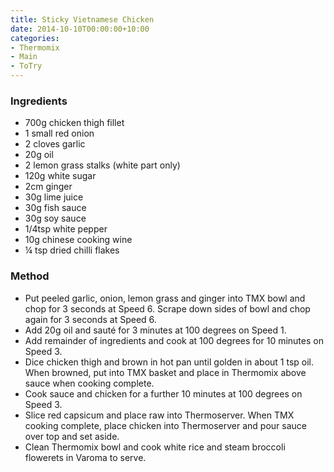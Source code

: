 ```yaml
---
title: Sticky Vietnamese Chicken
date: 2014-10-10T00:00:00+10:00
categories:
- Thermomix
- Main
- ToTry
---
```









### Ingredients

* 700g chicken thigh fillet
* 1 small red onion
* 2 cloves garlic
* 20g oil
* 2 lemon grass stalks (white part only)
* 120g white sugar
* 2cm ginger
* 30g lime juice
* 30g fish sauce
* 30g soy sauce
* 1/4tsp white pepper
* 10g chinese cooking wine
* ¼ tsp dried chilli flakes 

### Method

* Put peeled garlic, onion, lemon grass and ginger into TMX bowl and chop for 3 seconds at Speed 6.  Scrape down sides of bowl and chop again for 3 seconds at Speed 6.
* Add 20g oil and sauté for 3 minutes at 100 degrees on Speed 1.
* Add remainder of ingredients and cook at 100 degrees for 10 minutes on Speed 3.
* Dice chicken thigh and brown in hot pan until golden in about 1 tsp oil.  When browned, put into TMX basket and place in Thermomix above sauce when cooking complete.
* Cook sauce and chicken for a further 10 minutes at 100 degrees on Speed 3.
* Slice red capsicum and place raw into Thermoserver. When TMX cooking complete, place chicken into Thermoserver and pour sauce over top and set aside.
* Clean Thermomix bowl and cook white rice and steam broccoli flowerets in Varoma to serve.
